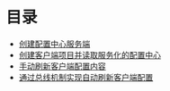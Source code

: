 # 目录

* [创建配置中心服务端](ConfigServer.md)
* [创建客户端项目并读取服务化的配置中心](ConfigClient.md)
* [手动刷新客户端配置内容](ManualRefresh.md)
* [通过总线机制实现自动刷新客户端配置](AutoRefresh.md)
